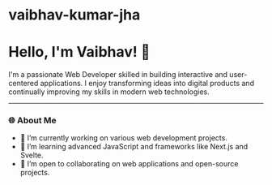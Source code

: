 # vaibhav-kumar-jha

# Hello, I'm Vaibhav! 👋

I'm a passionate Web Developer skilled in building interactive and user-centered applications. I enjoy transforming ideas into digital products and continually improving my skills in modern web technologies.

---

### 🌐 About Me
- 🔭 I’m currently working on various web development projects.
- 🌱 I’m learning advanced JavaScript and frameworks like Next.js and Svelte.
- 👯 I’m open to collaborating on web applications and open-source projects.
